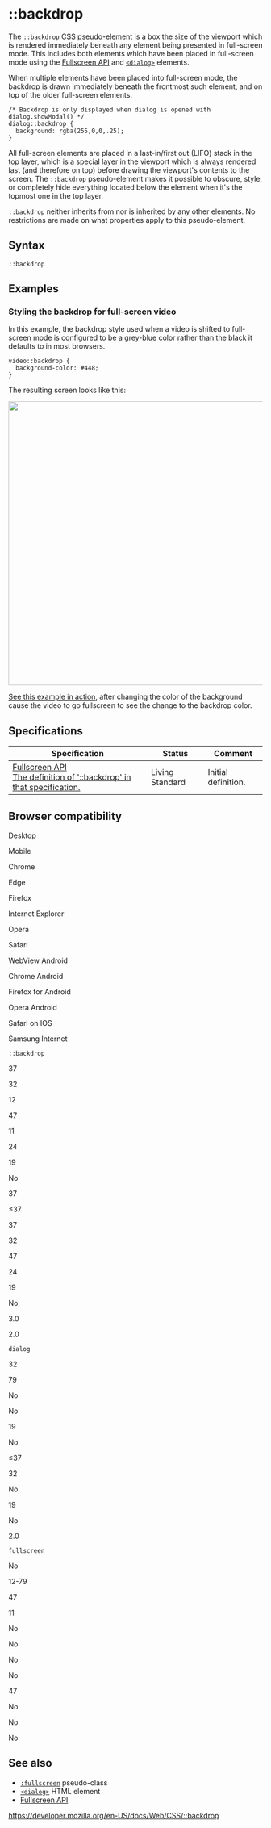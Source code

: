 # ::backdrop

The `::backdrop` [CSS](https://developer.mozilla.org/en-US/docs/Web/CSS) [pseudo-element](pseudo-elements) is a box the size of the [viewport](https://developer.mozilla.org/en-US/docs/Glossary/Viewport) which is rendered immediately beneath any element being presented in full-screen mode. This includes both elements which have been placed in full-screen mode using the [Fullscreen API](https://developer.mozilla.org/en-US/docs/Web/API/Fullscreen_API) and [`<dialog>`](https://developer.mozilla.org/en-US/docs/Web/HTML/Element/dialog) elements.

When multiple elements have been placed into full-screen mode, the backdrop is drawn immediately beneath the frontmost such element, and on top of the older full-screen elements.

    /* Backdrop is only displayed when dialog is opened with dialog.showModal() */
    dialog::backdrop {
      background: rgba(255,0,0,.25);
    }

All full-screen elements are placed in a last-in/first out (LIFO) stack in the top layer, which is a special layer in the viewport which is always rendered last (and therefore on top) before drawing the viewport's contents to the screen. The `::backdrop` pseudo-element makes it possible to obscure, style, or completely hide everything located below the element when it's the topmost one in the top layer.

`::backdrop` neither inherits from nor is inherited by any other elements. No restrictions are made on what properties apply to this pseudo-element.

## Syntax

    ::backdrop

## Examples

### Styling the backdrop for full-screen video

In this example, the backdrop style used when a video is shifted to full-screen mode is configured to be a grey-blue color rather than the black it defaults to in most browsers.

    video::backdrop {
      background-color: #448;
    }

The resulting screen looks like this:

<img src="https://developer.mozilla.org/en-US/docs/Web/CSS/::backdrop/bbb-backdrop.png" width="1000" height="563" />

[See this example in action](https://mdn.github.io/css-examples/backdrop/index.html), after changing the color of the background cause the video to go fullscreen to see the change to the backdrop color.

## Specifications

<table><thead><tr class="header"><th>Specification</th><th>Status</th><th>Comment</th></tr></thead><tbody><tr class="odd"><td><a href="https://fullscreen.spec.whatwg.org/#::backdrop-pseudo-element">Fullscreen API<br />
<span class="small">The definition of '::backdrop' in that specification.</span></a></td><td><span class="spec-living">Living Standard</span></td><td>Initial definition.</td></tr></tbody></table>

## Browser compatibility

Desktop

Mobile

Chrome

Edge

Firefox

Internet Explorer

Opera

Safari

WebView Android

Chrome Android

Firefox for Android

Opera Android

Safari on IOS

Samsung Internet

`::backdrop`

37

32

12

47

11

24

19

No

37

≤37

37

32

47

24

19

No

3.0

2.0

`dialog`

32

79

No

No

19

No

≤37

32

No

19

No

2.0

`fullscreen`

No

12-79

47

11

No

No

No

No

47

No

No

No

## See also

- [`:fullscreen`](:fullscreen) pseudo-class
- [`<dialog>`](https://developer.mozilla.org/en-US/docs/Web/HTML/Element/dialog) HTML element
- [Fullscreen API](https://developer.mozilla.org/en-US/docs/Web/API/Fullscreen_API)

<a href="https://developer.mozilla.org/en-US/docs/Web/CSS/::backdrop" class="_attribution-link">https://developer.mozilla.org/en-US/docs/Web/CSS/::backdrop</a>
